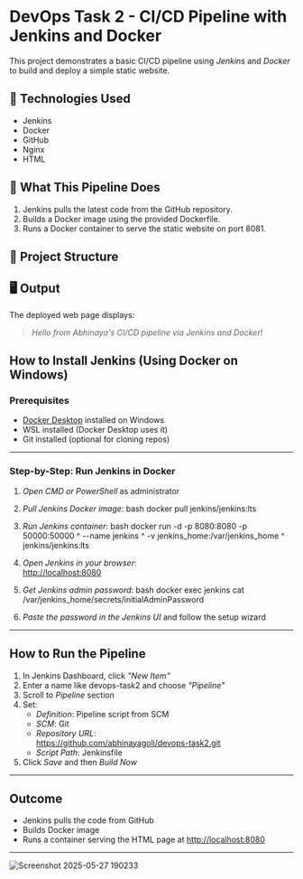 # DevOps Task 2 - CI/CD Pipeline with Jenkins and Docker

This project demonstrates a basic CI/CD pipeline using *Jenkins* and *Docker* to build and deploy a simple static website.

## 🔧 Technologies Used
- Jenkins
- Docker
- GitHub
- Nginx
- HTML

## 🚀 What This Pipeline Does
1. Jenkins pulls the latest code from the GitHub repository.
2. Builds a Docker image using the provided Dockerfile.
3. Runs a Docker container to serve the static website on port 8081.

## 📁 Project Structure

## 🖥 Output
The deployed web page displays:
> *Hello from Abhinaya's CI/CD pipeline via Jenkins and Docker!*


## How to Install Jenkins (Using Docker on Windows)

### Prerequisites

- [Docker Desktop](https://www.docker.com/products/docker-desktop/) installed on Windows
- WSL installed (Docker Desktop uses it)
- Git installed (optional for cloning repos)

---

### Step-by-Step: Run Jenkins in Docker

1. *Open CMD or PowerShell* as administrator

2. *Pull Jenkins Docker image*:
   bash
   docker pull jenkins/jenkins:lts
   

3. *Run Jenkins container*:
   bash
   docker run -d -p 8080:8080 -p 50000:50000 ^
     --name jenkins ^
     -v jenkins_home:/var/jenkins_home ^
     jenkins/jenkins:lts
   

4. *Open Jenkins in your browser*:  
   [http://localhost:8080](http://localhost:8080)

5. *Get Jenkins admin password*:
   bash
   docker exec jenkins cat /var/jenkins_home/secrets/initialAdminPassword
   

6. *Paste the password in the Jenkins UI* and follow the setup wizard

---

## How to Run the Pipeline

1. In Jenkins Dashboard, click *"New Item"*
2. Enter a name like devops-task2 and choose *"Pipeline"*
3. Scroll to *Pipeline* section
4. Set:
   - *Definition*: Pipeline script from SCM
   - *SCM*: Git
   - *Repository URL*:  
     https://github.com/abhinayagoli/devops-task2.git
   - *Script Path*: Jenkinsfile
5. Click *Save* and then *Build Now*

---

## Outcome

- Jenkins pulls the code from GitHub
- Builds Docker image
- Runs a container serving the HTML page at [http://localhost:8080](http://localhost:8080)

---
![Screenshot 2025-05-27 190233](https://github.com/user-attachments/assets/0da4931d-b659-43ac-8746-bbeb4d2f0984)
